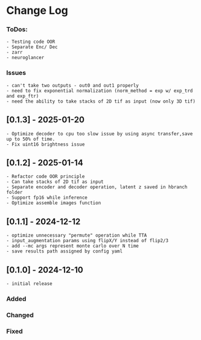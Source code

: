 # Change Log

### ToDos:
    - Testing code OOR
    - Separate Enc/ Dec
    - zarr
    - neuroglancer

### Issues
    - can't take two outputs - out0 and out1 properly
    - need to fix exponential normalization (norm_method = exp w/ exp_trd and exp_ftr)
    - need the ability to take stacks of 2D tif as input (now only 3D tif)

## [0.1.3] - 2025-01-20
    - Optimize decoder to cpu too slow issue by using async transfer,save up to 50% of time.
    - Fix uint16 brightness issue

## [0.1.2] - 2025-01-14
    - Refactor code OOR principle
    - Can take stacks of 2D tif as input
    - Separate encoder and decoder operation, latent z saved in hbranch folder
    - Support fp16 while inference
    - Optimize assemble images function
## [0.1.1] - 2024-12-12
    - optimize unnecessary "permute" operation while TTA
    - input_augmentation params using flipX/Y instead of flip2/3
    - add --mc args represent monte carlo over N time 
    - save results path assigned by config yaml
## [0.1.0] - 2024-12-10
    - initial release
### Added
### Changed
### Fixed